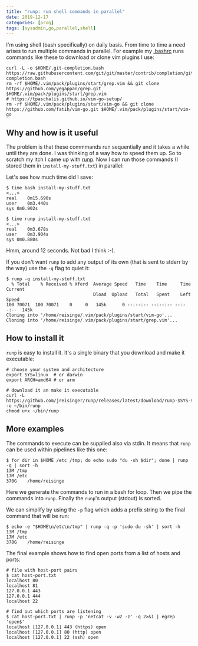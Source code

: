 ```yaml
---
title: "runp: run shell commands in parallel"
date: 2019-12-17
categories: [prog]
tags: [sysadmin,go,parallel,shell]
---
```


I'm using shell (bash specifically) on daily basis. From time to time a need arises to run multiple commands in parallel. For example my [.bashrc](https://github.com/jreisinger/dotfiles/blob/master/.bashrc) runs commands like these to download or clone vim plugins I use:

```
curl -L -o $HOME/.git-completion.bash https://raw.githubusercontent.com/git/git/master/contrib/completion/git-completion.bash
rm -rf $HOME/.vim/pack/plugins/start/grep.vim && git clone https://github.com/yegappan/grep.git $HOME/.vim/pack/plugins/start/grep.vim
# https://tpaschalis.github.io/vim-go-setup/
rm -rf $HOME/.vim/pack/plugins/start/vim-go && git clone https://github.com/fatih/vim-go.git $HOME/.vim/pack/plugins/start/vim-go
```

## Why and how is it useful

The problem is that these commmands run sequentially and it takes a while until they are done. I was thinking of a way how to speed them up. So to scratch my itch I came up with [runp](https://github.com/jreisinger/runp). Now I can run those commands (I stored them in `install-my-stuff.txt`) in parallel:

<script id="asciicast-288718" src="https://asciinema.org/a/288718.js" async></script>

Let's see how much time did I save:

```
$ time bash install-my-stuff.txt
<...>
real	0m15.690s
user	0m3.440s
sys	0m0.902s

$ time runp install-my-stuff.txt
<...>
real	0m3.678s
user	0m3.904s
sys	0m0.880s
```

Hmm, around 12 seconds. Not bad I think :-).

If you don't want `runp` to add any output of its own (that is sent to stderr by the way) use the `-q` flag to quiet it:

```
$ runp -q install-my-stuff.txt 
  % Total    % Received % Xferd  Average Speed   Time    Time     Time  Current
                                 Dload  Upload   Total   Spent    Left  Speed
100 70071  100 70071    0     0   145k      0 --:--:-- --:--:-- --:--:--  145k
Cloning into '/home/reisinge/.vim/pack/plugins/start/vim-go'...
Cloning into '/home/reisinge/.vim/pack/plugins/start/grep.vim'...
```

## How to install it

`runp` is easy to install it. It's a single binary that you download and make it executable:

```
# choose your system and architecture
export SYS=linux  # or darwin
export ARCH=amd64 # or arm

# download it an make it executable
curl -L https://github.com/jreisinger/runp/releases/latest/download/runp-$SYS-$ARCH -o ~/bin/runp
chmod u+x ~/bin/runp
```

## More examples

The commands to execute can be supplied also via stdin. It means that `runp` can be used within pipelines like this one:

```
$ for dir in $HOME /etc /tmp; do echo sudo "du -sh $dir"; done | runp -q | sort -h
13M	/tmp
17M	/etc
370G	/home/reisinge
```

Here we generate the commands to run in a bash for loop. Then we pipe the commands into `runp`. Finally the `runp`'s output (stdout) is sorted.

We can simplify by using the `-p` flag which adds a prefix string to the final command that will be run:

```
$ echo -e "$HOME\n/etc\n/tmp" | runp -q -p 'sudo du -sh' | sort -h
13M	/tmp
17M	/etc
370G	/home/reisinge
```

The final example shows how to find open ports from a list of hosts and ports:

```
# file with host-port pairs
$ cat host-port.txt
localhost 80
localhost 81
127.0.0.1 443
127.0.0.1 444
localhost 22

# find out which ports are listening
$ cat host-port.txt | runp -p 'netcat -v -w2 -z' -q 2>&1 | egrep 'open$'
localhost [127.0.0.1] 443 (https) open
localhost [127.0.0.1] 80 (http) open
localhost [127.0.0.1] 22 (ssh) open
```

